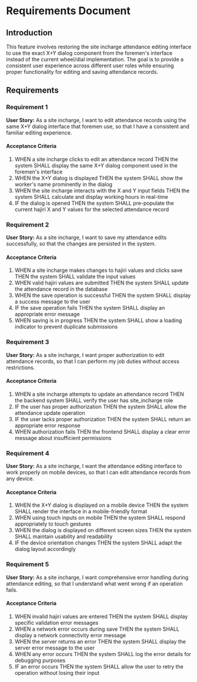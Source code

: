 # Requirements Document

## Introduction

This feature involves restoring the site incharge attendance editing interface to use the exact X+Y dialog component from the foremen's interface instead of the current wheel/dial implementation. The goal is to provide a consistent user experience across different user roles while ensuring proper functionality for editing and saving attendance records.

## Requirements

### Requirement 1

**User Story:** As a site incharge, I want to edit attendance records using the same X+Y dialog interface that foremen use, so that I have a consistent and familiar editing experience.

#### Acceptance Criteria

1. WHEN a site incharge clicks to edit an attendance record THEN the system SHALL display the same X+Y dialog component used in the foremen's interface
2. WHEN the X+Y dialog is displayed THEN the system SHALL show the worker's name prominently in the dialog
3. WHEN the site incharge interacts with the X and Y input fields THEN the system SHALL calculate and display working hours in real-time
4. IF the dialog is opened THEN the system SHALL pre-populate the current hajiri X and Y values for the selected attendance record

### Requirement 2

**User Story:** As a site incharge, I want to save my attendance edits successfully, so that the changes are persisted in the system.

#### Acceptance Criteria

1. WHEN a site incharge makes changes to hajiri values and clicks save THEN the system SHALL validate the input values
2. WHEN valid hajiri values are submitted THEN the system SHALL update the attendance record in the database
3. WHEN the save operation is successful THEN the system SHALL display a success message to the user
4. IF the save operation fails THEN the system SHALL display an appropriate error message
5. WHEN saving is in progress THEN the system SHALL show a loading indicator to prevent duplicate submissions

### Requirement 3

**User Story:** As a site incharge, I want proper authorization to edit attendance records, so that I can perform my job duties without access restrictions.

#### Acceptance Criteria

1. WHEN a site incharge attempts to update an attendance record THEN the backend system SHALL verify the user has site_incharge role
2. IF the user has proper authorization THEN the system SHALL allow the attendance update operation
3. IF the user lacks proper authorization THEN the system SHALL return an appropriate error response
4. WHEN authorization fails THEN the frontend SHALL display a clear error message about insufficient permissions

### Requirement 4

**User Story:** As a site incharge, I want the attendance editing interface to work properly on mobile devices, so that I can edit attendance records from any device.

#### Acceptance Criteria

1. WHEN the X+Y dialog is displayed on a mobile device THEN the system SHALL render the interface in a mobile-friendly format
2. WHEN using touch inputs on mobile THEN the system SHALL respond appropriately to touch gestures
3. WHEN the dialog is displayed on different screen sizes THEN the system SHALL maintain usability and readability
4. IF the device orientation changes THEN the system SHALL adapt the dialog layout accordingly

### Requirement 5

**User Story:** As a site incharge, I want comprehensive error handling during attendance editing, so that I understand what went wrong if an operation fails.

#### Acceptance Criteria

1. WHEN invalid hajiri values are entered THEN the system SHALL display specific validation error messages
2. WHEN a network error occurs during save THEN the system SHALL display a network connectivity error message
3. WHEN the server returns an error THEN the system SHALL display the server error message to the user
4. WHEN any error occurs THEN the system SHALL log the error details for debugging purposes
5. IF an error occurs THEN the system SHALL allow the user to retry the operation without losing their input